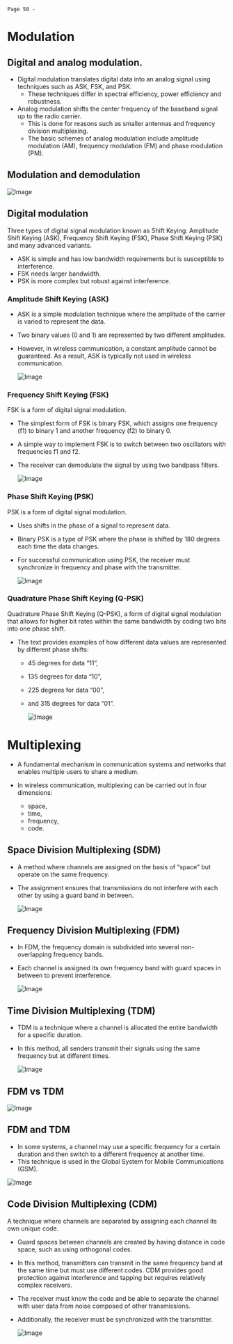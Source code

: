 `Page 50 - `

# Modulation

## Digital and analog modulation.

- Digital modulation translates digital data into an analog signal using techniques such as ASK, FSK, and PSK.
  - These techniques differ in spectral efficiency, power efficiency and robustness.
- Analog modulation shifts the center frequency of the baseband signal up to the radio carrier.
  - This is done for reasons such as smaller antennas and frequency division multiplexing.
  - The basic schemes of analog modulation include amplitude modulation (AM), frequency modulation (FM) and phase modulation (PM).

## Modulation and demodulation

![Image](../assets/ModulationAndDemodulation.png?raw=true "Modulation and Demodulation")

## Digital modulation

Three types of digital signal modulation known as Shift Keying:
Amplitude Shift Keying (ASK), Frequency Shift Keying (FSK), Phase Shift Keying (PSK) and many advanced variants.

- ASK is simple and has low bandwidth requirements but is susceptible to interference.
- FSK needs larger bandwidth.
- PSK is more complex but robust against interference.

### Amplitude Shift Keying (ASK)

- ASK is a simple modulation technique where the amplitude of the carrier is varied to represent the data.
- Two binary values (0 and 1) are represented by two different amplitudes.
- However, in wireless communication, a constant amplitude cannot be guaranteed. As a result, ASK is typically not used in wireless communication.

  ![Image](../assets/AmplitudeShiftKeying.png?raw=true "Amplitude Shift Keying")

### Frequency Shift Keying (FSK)

FSK is a form of digital signal modulation.

- The simplest form of FSK is binary FSK, which assigns one frequency (f1) to binary 1 and another frequency (f2) to binary 0.
- A simple way to implement FSK is to switch between two oscillators with frequencies f1 and f2.
- The receiver can demodulate the signal by using two bandpass filters.

  ![Image](../assets/FrequencyShiftKeying.png?raw=true "Frequency Shift Keying")

### Phase Shift Keying (PSK)

PSK is a form of digital signal modulation.

- Uses shifts in the phase of a signal to represent data.
- Binary PSK is a type of PSK where the phase is shifted by 180 degrees each time the data changes.
- For successful communication using PSK, the receiver must synchronize in frequency and phase with the transmitter.

  ![Image](../assets/PhaseShiftKeying.png?raw=true "Phase Shift Keying")

### Quadrature Phase Shift Keying (Q-PSK)

Quadrature Phase Shift Keying (Q-PSK), a form of digital signal modulation that allows for higher bit rates within the same bandwidth by coding two bits into one phase shift.

- The text provides examples of how different data values are represented by different phase shifts:

  - 45 degrees for data “11”,
  - 135 degrees for data “10”,
  - 225 degrees for data “00”,
  - and 315 degrees for data “01”.

    ![Image](../assets/QuadraturePhaseShiftKeying.png?raw=true "Quadrature Phase Shift Keying")

# Multiplexing

- A fundamental mechanism in communication systems and networks that enables multiple users to share a medium.

- In wireless communication, multiplexing can be carried out in four dimensions:
  - space,
  - time,
  - frequency,
  - code.

## Space Division Multiplexing (SDM)

- A method where channels are assigned on the basis of “space” but operate on the same frequency.
- The assignment ensures that transmissions do not interfere with each other by using a guard band in between.

  ![Image](../assets/SpaceDivisionMultiplexing.png?raw=true "Space Division Multiplexing")

## Frequency Division Multiplexing (FDM)

- In FDM, the frequency domain is subdivided into several non-overlapping frequency bands.
- Each channel is assigned its own frequency band with guard spaces in between to prevent interference.

  ![Image](../assets/FrequencyDivisionMultiplexing.png?raw=true "Frequency Division Multiplexing")

## Time Division Multiplexing (TDM)

- TDM is a technique where a channel is allocated the entire bandwidth for a specific duration.
- In this method, all senders transmit their signals using the same frequency but at different times.

  ![Image](../assets/TimeDivisionMultiplexing.png?raw=true "Time Division Multiplexing")

## FDM vs TDM

![Image](../assets/FDMvsTDM.png?raw=true "FDM vs TDM")

## FDM and TDM

- In some systems, a channel may use a specific frequency for a certain duration and then switch to a different frequency at another time.
- This technique is used in the Global System for Mobile Communications (GSM).

![Image](../assets/FDMandTDM.png?raw=true "FDM and TDM")

## Code Division Multiplexing (CDM)

A technique where channels are separated by assigning each channel its own unique code.

- Guard spaces between channels are created by having distance in code space, such as using orthogonal codes.
- In this method, transmitters can transmit in the same frequency band at the same time but must use different codes. CDM provides good protection against interference and tapping but requires relatively complex receivers.
- The receiver must know the code and be able to separate the channel with user data from noise composed of other transmissions.
- Additionally, the receiver must be synchronized with the transmitter.

  ![Image](../assets/CodeDivisionMultiplexing.png?raw=true "Code Division Multiplexing")
